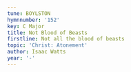 ```yaml
---
tune: BOYLSTON
hymnnumber: '152'
key: C Major
title: Not Blood of Beasts
firstline: Not all the blood of beasts
topic: 'Christ: Atonement'
author: Isaac Watts
year: '-'
---
```

